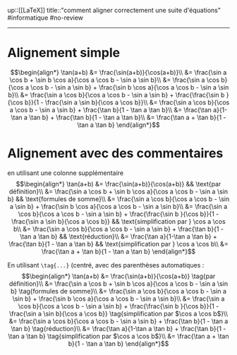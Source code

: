 up::[[LaTeX]]
title::"comment aligner correctement une suite d'équations"
#informatique #no-review 

----

# Alignement simple
$$\begin{align*}
\tan(a+b) &= \frac{\sin(a+b)}{\cos(a+b)}\\
&= \frac{\sin a \cos b + \sin b \cos a}{\cos a \cos b - \sin a \sin b}\\
&= \frac{\sin a \cos b}{\cos a \cos b - \sin a \sin b} + \frac{\sin b \cos a}{\cos a \cos b - \sin a \sin b}\\
&= \frac{\sin a \cos b}{\cos a \cos b - \sin a \sin b} + \frac{\frac{\sin b }{\cos b}}{1 - \frac{\sin a \sin b}{\cos a \cos b}}\\
&= \frac{\sin a \cos b}{\cos a \cos b - \sin a \sin b} + \frac{\tan b}{1 - \tan a \tan b}\\
&= \frac{\tan a}{1-\tan a \tan b} + \frac{\tan b}{1 - \tan a \tan b}\\
&= \frac{\tan a + \tan b}{1 - \tan a \tan b}
\end{align*}$$

# Alignement avec des commentaires

en utilisant une colonne supplémentaire
$$\begin{align*}
\tan(a+b) &= \frac{\sin(a+b)}{\cos(a+b)} && \text{par définition}\\
&= \frac{\sin a \cos b + \sin b \cos a}{\cos a \cos b - \sin a \sin b} && \text{formules de somme}\\
&= \frac{\sin a \cos b}{\cos a \cos b - \sin a \sin b} + \frac{\sin b \cos a}{\cos a \cos b - \sin a \sin b}\\
&= \frac{\sin a \cos b}{\cos a \cos b - \sin a \sin b} + \frac{\frac{\sin b }{\cos b}}{1 - \frac{\sin a \sin b}{\cos a \cos b}} && \text{simplification par } \cos a \cos b\\
&= \frac{\sin a \cos b}{\cos a \cos b - \sin a \sin b} + \frac{\tan b}{1 - \tan a \tan b} && \text{réduction}\\
&= \frac{\tan a}{1-\tan a \tan b} + \frac{\tan b}{1 - \tan a \tan b} && \text{simplification par } \cos a \cos b\\
&= \frac{\tan a + \tan b}{1 - \tan a \tan b}
\end{align*}$$


En utilisant `\tag{...}` (centré, avec des parenthèses automatiques :
$$\begin{align*}
\tan(a+b) &= \frac{\sin(a+b)}{\cos(a+b)} \tag{par définition}\\
&= \frac{\sin a \cos b + \sin b \cos a}{\cos a \cos b - \sin a \sin b} \tag{formules de somme}\\
&= \frac{\sin a \cos b}{\cos a \cos b - \sin a \sin b} + \frac{\sin b \cos a}{\cos a \cos b - \sin a \sin b}\\
&= \frac{\sin a \cos b}{\cos a \cos b - \sin a \sin b} + \frac{\frac{\sin b }{\cos b}}{1 - \frac{\sin a \sin b}{\cos a \cos b}} \tag{simplification par $\cos a \cos b$}\\
&= \frac{\sin a \cos b}{\cos a \cos b - \sin a \sin b} + \frac{\tan b}{1 - \tan a \tan b} \tag{réduction}\\
&= \frac{\tan a}{1-\tan a \tan b} + \frac{\tan b}{1 - \tan a \tan b} \tag{simplification par $\cos a \cos b$}\\
&= \frac{\tan a + \tan b}{1 - \tan a \tan b}
\end{align*}$$


